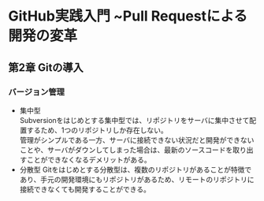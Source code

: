 # GitHub実践入門 ~Pull Requestによる開発の変革
## 第2章 Gitの導入
### バージョン管理
* 集中型  
Subversionをはじめとする集中型では、リポジトリをサーバに集中させて配置するため、1つのリポジトリしか存在しない。  
管理がシンプルである一方、サーバに接続できない状況だと開発ができないことや、サーバがダウンしてしまった場合は、最新のソースコードを取り出すことができなくなるデメリットがある。  
* 分散型
Gitをはじめとする分散型は、複数のリポジトリがあることが特徴であり、手元の開発環境にもリポジトリがあるため、リモートのリポジトリに接続できなくても開発することができる。
